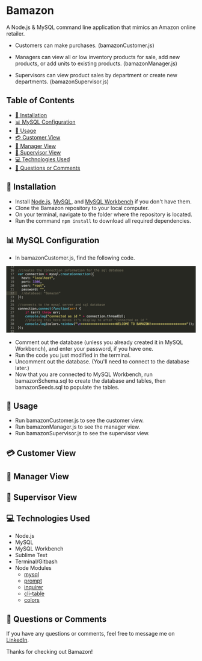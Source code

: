 
# Bamazon

A Node.js & MySQL command line application that mimics an Amazon online retailer.

 - Customers can make purchases. (bamazonCustomer.js)

 - Managers can view all or low inventory products for sale, add new products, or add units to existing products. (bamazonManager.js)

 - Supervisors can view product sales by department or create new departments. (bamazonSupervisor.js)

## Table of Contents

- [:dvd: Installation](#installation)
- [:bar_chart: MySQL Configuration](#mysql-configuration)
- [:crystal_ball: Usage](#usage)
- [:credit_card: Customer View](#customer-view)
- [:ledger: Manager View](#manager-view)
- [:briefcase: Supervisor View](#supervisor-view)
- [:computer: Technologies Used](#technologies-used)
- [:email: Questions or Comments](#questions-or-comments)

## :dvd: Installation

* Install [Node.js](https://nodejs.org/en/download/), [MySQL](https://www.mysql.com/downloads/), and [MySQL Workbench](https://dev.mysql.com/downloads/workbench/) if you don't have them.
* Clone the Bamazon repository to your local computer.
* On your terminal, navigate to the folder where the repository is located.
* Run the command `npm install` to download all required dependencies.

## :bar_chart: MySQL Configuration

* In bamazonCustomer.js, find the following code. 

![database setup](/screenshots/Database_Connection.png)

* Comment out the database (unless you already created it in MySQL Workbench), and enter your password, if you have one.
* Run the code you just modified in the terminal. 
* Uncomment out the database. (You'll need to connect to the database later.)
* Now that you are connected to MySQL Workbench, run bamazonSchema.sql to create the database and tables, then bamazonSeeds.sql to populate the tables.

## :crystal_ball: Usage

* Run bamazonCustomer.js to see the customer view.
* Run bamazonManager.js to see the manager view.
* Run bamazonSupervisor.js to see the supervisor view.

## :credit_card: Customer View





## :ledger: Manager View





## :briefcase: Supervisor View 




## :computer: Technologies Used

* Node.js
* MySQL
* MySQL Workbench
* Sublime Text
* Terminal/Gitbash
* Node Modules
	* [mysql](https://www.npmjs.com/package/mysql) 
	* [prompt](https://www.npmjs.com/package/prompt)
	* [inquirer](https://www.npmjs.com/package/inquirer) 
	* [cli-table](https://www.npmjs.com/package/cli-table) 
	* [colors](https://www.npmjs.com/package/colors) 

## :email: Questions or Comments

If you have any questions or comments, feel free to message me on [LinkedIn](https://www.linkedin.com/in/maria-wong-116119113/).

Thanks for checking out Bamazon!
